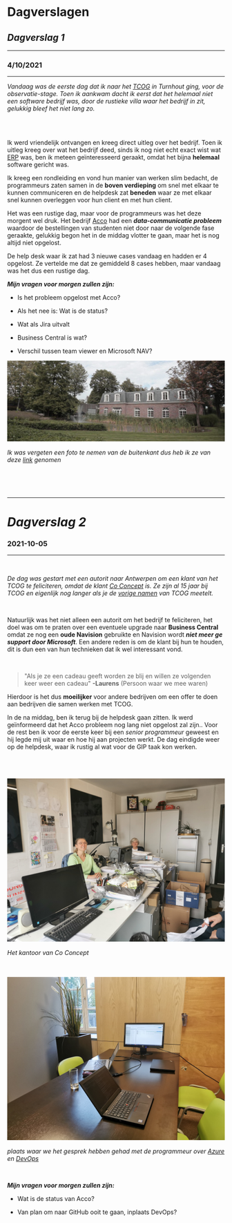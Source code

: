 # Dagverslagen
## ***Dagverslag 1***

<hr>

### 4/10/2021 ###

<hr>

*Vandaag was de eerste dag dat ik naar het [TCOG](https://www.tcog.be/) in Turnhout ging, voor de observatie-stage. Toen ik aankwam dacht ik eerst dat het helemaal niet een software bedrijf was, door de rustieke villa waar het bedrijf in zit, gelukkig bleef het niet lang zo.*

<br>
<br>

Ik werd vriendelijk ontvangen en kreeg direct uitleg over het bedrijf. Toen ik uitleg kreeg over wat het bedrijf deed, sinds ik nog niet echt exact wist wat [ERP](https://nl.wikipedia.org/wiki/Enterprise_resource_planning) was, ben ik meteen geïnteresseerd geraakt, omdat het bijna **helemaal** software gericht was.

Ik kreeg een rondleiding en vond hun manier van werken slim bedacht, de programmeurs zaten samen in de **boven verdieping** om snel met elkaar te kunnen communiceren en de helpdesk zat **beneden** waar ze met elkaar snel kunnen overleggen voor hun client en met hun client.

Het was een rustige dag, maar voor de programmeurs was het deze morgent wel druk. Het bedrijf [Acco](https://acco.be/) had een ***data-communicatie probleem*** waardoor de bestellingen van studenten niet door naar de volgende fase geraakte, gelukkig begon het in de middag vlotter te gaan, maar het is nog altijd niet opgelost.

De help desk waar ik zat had 3 nieuwe cases vandaag en hadden er 4 opgelost. Ze vertelde me dat ze gemiddeld 8 cases hebben, maar vandaag was het dus een rustige dag.

***Mijn vragen voor morgen zullen zijn:***

- Is het probleem opgelost met Acco?

- Als het nee is: Wat is de status?

- Wat als Jira uitvalt

- Business Central is wat?

- Verschil tussen team viewer en Microsoft NAV?

 <img src="images/TCOG.jpg">

 *Ik was vergeten een foto te nemen van de buitenkant dus heb ik ze van deze [link](https://www.tcog.be/over-ons/) genomen*

<br>
<br>
<br>

<hr>

# ***Dagverslag 2*** #
### 2021-10-05 ###
<hr>

<br>

*De dag was gestart met een autorit naar Antwerpen om een klant van het TCOG te feliciteren, omdat de klant [Co Concept](https://www.co-concept.be/contact) is. Ze zijn al 15 jaar bij TCOG en eigenlijk nog langer als je de [vorige namen](https://www.tcog.be/over-ons/) van TCOG meetelt.*

<br>

Natuurlijk was het niet alleen een autorit om het bedrijf te feliciteren, het doel was om te praten over een eventuele upgrade naar **Business Central** omdat ze nog een **oude Navision** gebruikte en Navision wordt ***niet meer ge support door Microsoft***. Een andere reden is om de klant bij hun te houden, dit is dun een van hun technieken dat ik wel interessant vond.

<br>
 
> "Als je ze een cadeau geeft worden ze blij en willen ze volgenden keer weer een cadeau" **-Laurens** (Persoon waar we mee waren)



Hierdoor is het dus **moeilijker** voor andere bedrijven om een offer te doen aan bedrijven die samen werken met TCOG.

In de na middag, ben ik terug bij de helpdesk gaan zitten. Ik werd geïnformeerd dat het Acco probleem nog lang niet opgelost zal zijn.. Voor de rest ben ik voor de eerste keer bij een *senior programmeur* geweest en hij legde mij uit waar en hoe hij aan projecten werkt. De dag eindigde weer op de helpdesk, waar ik rustig al wat voor de GIP taak kon werken.

<br>
<br>
<br>

<img src = "images/CoConcept.jpg">

*Het kantoor van Co Concept*

<br>
<br>

<img src="images/gesprek.jpg">

*plaats waar we het gesprek hebben gehad met de programmeur over [Azure](https://azure.microsoft.com/nl-nl/) en [DevOps](https://azure.microsoft.com/nl-nl/overview/what-is-devops/)*

<br>

***Mijn vragen voor morgen zullen zijn:***

- Wat is de status van Acco?

- Van plan om naar GitHub ooit te gaan, inplaats DevOps?

